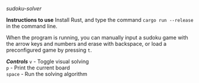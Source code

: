 *sudoku-solver*

**Instructions to use**
Install Rust, and type the command `cargo run --release` in the command line.

When the program is running, you can manually input a sudoku game with the arrow keys and numbers and erase with backspace, or load a preconfigured game by pressing `t`.

***Controls***
`v` - Toggle visual solving  
`p` - Print the current board  
`space` - Run the solving algorithm
